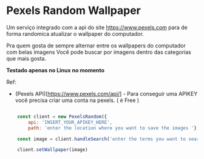 # Pexels Random Wallpaper

Um serviço integrado com a api do site https://www.pexels.com para de forma randomica atualizar o wallpaper do computador.

Pra quem gosta de sempre alternar entre os wallpapers do computador com belas imagens
Você pode buscar por imagens dentro das categorias que mais gosta.


**Testado apenas no Linux no momento**


Ref: 
- (Pexels API)[https://www.pexels.com/api/] - Para conseguir uma APIKEY você precisa criar uma conta na pexels. ( é Free )


```javascript

    const client = new PexelsRandom({ 
        api: 'INSERT_YOUR_APIKEY_HERE',
        path: 'enter the location where you want to save the images '})

    const image = client.handleSearch('enter the terms you want to search separated by commas')

    client.setWallpaper(image)

```